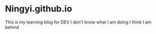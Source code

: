 # Ningyi.github.io
This is my learning blog for DEV 
I don't know what I am doing I think I am behind
